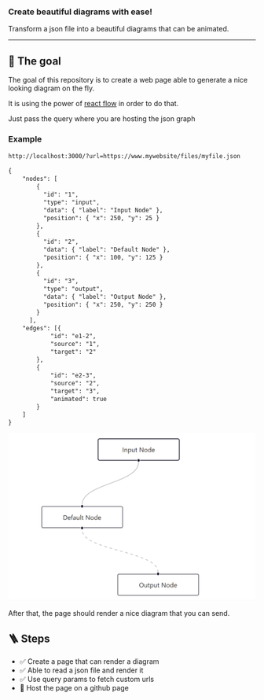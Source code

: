 ### Create beautiful diagrams with ease!

Transform a json file into a beautiful diagrams that can be animated.

---

## 🎯 The goal

The goal of this repository is to create a web page able to generate a nice looking diagram on the fly.

It is using the power of [react flow](https://reactflow.dev) in order to do that.

Just pass the query where you are hosting the json graph

### Example

```
http://localhost:3000/?url=https://www.mywebsite/files/myfile.json
```

```
{
    "nodes": [
        {
          "id": "1",
          "type": "input",
          "data": { "label": "Input Node" },
          "position": { "x": 250, "y": 25 }
        },
        {
          "id": "2",
          "data": { "label": "Default Node" },
          "position": { "x": 100, "y": 125 }
        },
        {
          "id": "3",
          "type": "output",
          "data": { "label": "Output Node" },
          "position": { "x": 250, "y": 250 }
        }
      ],
	"edges": [{
			"id": "e1-2",
			"source": "1",
			"target": "2"
		},
		{
			"id": "e2-3",
			"source": "2",
			"target": "3",
			"animated": true
		}
	]
}
```

![Example](https://github.com/AnzyGit/flow-playground/blob/main/docs/demo.gif)

After that, the page should render a nice diagram that you can send.

## 🪜 Steps

- ✅ Create a page that can render a diagram
- ✅ Able to read a json file and render it
- ✅ Use query params to fetch custom urls
- 🚧 Host the page on a github page